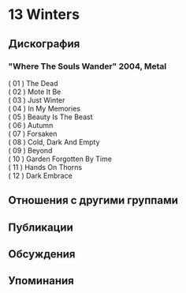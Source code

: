 # 13 Winters



## Дискография

### "Where The Souls Wander" 2004, Metal

( 01 )      The Dead  
( 02 )      Mote It Be  
( 03 )      Just Winter  
( 04 )      In My Memories  
( 05 )      Beauty Is The Beast  
( 06 )      Autumn  
( 07 )      Forsaken  
( 08 )      Cold, Dark And Empty  
( 09 )      Beyond  
( 10 )      Garden Forgotten By Time  
( 11 )      Hands On Thorns  
( 12 )      Dark Embrace


## Отношения с другими группами


## Публикации


## Обсуждения


## Упоминания

